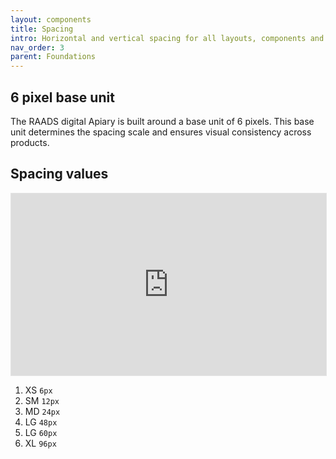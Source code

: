 ```yaml
---
layout: components
title: Spacing
intro: Horizontal and vertical spacing for all layouts, components and elements.
nav_order: 3
parent: Foundations
---
```


## 6 pixel base unit
The RAADS digital Apiary is built around a base unit of 6 pixels. This base unit determines the spacing scale and ensures visual consistency across products.

## Spacing values

<iframe style="border: 1px solid rgba(0, 0, 0, 0.1);" width="100%" height="291" src="https://www.figma.com/embed?embed_host=share&url=https%3A%2F%2Fwww.figma.com%2Fproto%2FpC6ZhE3ixUPT7MbTPPaVc0%2FRAADS-visual-examples%3Fnode-id%3D403-1998%26t%3DAIahGjVhoZd6fbRr-1%26scaling%3Dmin-zoom%26page-id%3D403%253A1997&hide-ui=1" allowfullscreen></iframe>

1. XS `6px`
1. SM `12px`
1. MD `24px`
1. LG `48px`
1. LG `60px`
1. XL `96px`
